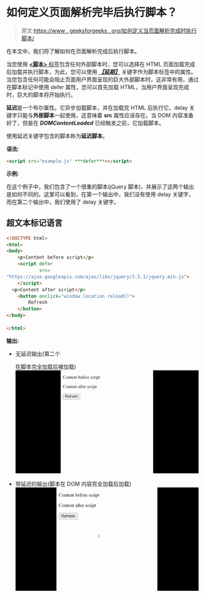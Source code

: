 # 如何定义页面解析完毕后执行脚本？

> 原文:[https://www . geeksforgeeks . org/如何定义当页面解析完成时执行脚本/](https://www.geeksforgeeks.org/how-to-define-that-the-script-is-executed-when-the-page-has-finished-parsing/)

在本文中，我们将了解如何在页面解析完成后执行脚本。

当您使用 [**<脚本>** 标签](https://www.geeksforgeeks.org/html-script-tag/)包含任何外部脚本时，您可以选择在 HTML 页面加载完成后加载并执行脚本，为此，您可以使用 [***【延期】***](https://www.geeksforgeeks.org/html-script-defer-attribute/) 关键字作为脚本标签中的属性。当您包含任何可能会阻止页面用户界面呈现的巨大外部脚本时，这非常有用，通过在脚本标记中使用 defer 属性，您可以首先加载 HTML，当用户界面呈现完成时，巨大的脚本将开始执行。

**延迟**是一个布尔属性。它异步加载脚本，并在加载完 HTML 后执行它。delay 关键字只能与**外部脚本**一起使用，这意味着 **src** 属性应该存在。当 DOM 内容准备好了，但是在 ***DOMContentLoaded*** 已经触发之前，它加载脚本。

使用延迟关键字包含的脚本称为**延迟脚本**。

**语法:**

```html
<script src="example.js" ***defer***></script>
```

**示例:**

在这个例子中，我们包含了一个很重的脚本(jQuery 脚本)，并展示了这两个输出是如何不同的。这里可以看到，在第一个输出中，我们没有使用 delay 关键字，而在第二个输出中，我们使用了 delay 关键字。

## 超文本标记语言

```html
<!DOCTYPE html>
<html>
<body>
    <p>Content before script</p>
    <script defer 
            src=
"https://ajax.googleapis.com/ajax/libs/jquery/3.5.1/jquery.min.js">
    </script>
  <p>Content after script</p>
    <button onclick="window.location.reload()">
        Refresh
    </button>
</body>

</html>
```

**输出:**

*   无延迟输出(第二个

    在脚本完全加载后被加载)
    ![](img/f57efbf2e49555ec57303804b2629aa6.png)

*   带延迟的输出(脚本在 DOM 内容完全加载后加载)
    ![](img/45a70ea3192e3fc20dd4118e6f3057ad.png)